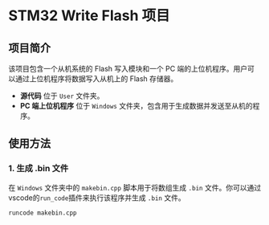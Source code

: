 # STM32 Write Flash 项目

## 项目简介
该项目包含一个从机系统的 Flash 写入模块和一个 PC 端的上位机程序。用户可以通过上位机程序将数据写入从机上的 Flash 存储器。

- **源代码** 位于 `User` 文件夹。
- **PC 端上位机程序** 位于 `Windows` 文件夹，包含用于生成数据并发送至从机的程序。


## 使用方法

### 1. 生成 .bin 文件
在 `Windows` 文件夹中的 `makebin.cpp` 脚本用于将数组生成 `.bin` 文件。你可以通过vscode的`run_code`插件来执行该程序并生成 `.bin` 文件。

```bash
runcode makebin.cpp
